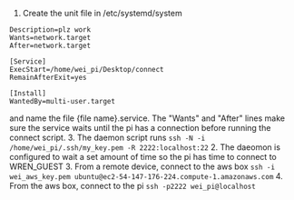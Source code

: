 1. Create the unit file in /etc/systemd/system
```[Unit]
Description=plz work
Wants=network.target
After=network.target

[Service]
ExecStart=/home/wei_pi/Desktop/connect
RemainAfterExit=yes

[Install]
WantedBy=multi-user.target
```
and name the file {file name}.service. The "Wants" and "After" lines make sure the service waits until the pi has a connection before running the connect script. 
3. The daemon script runs
```ssh -N -i /home/wei_pi/.ssh/my_key.pem -R 2222:localhost:22```
2. The daeomon is configured to wait a set amount of time so the pi has time to connect to WREN_GUEST
3. From a remote device, connect to the aws box
```ssh -i wei_aws_key.pem ubuntu@ec2-54-147-176-224.compute-1.amazonaws.com```
4. From the aws box, connect to the pi
```ssh -p2222 wei_pi@localhost```
